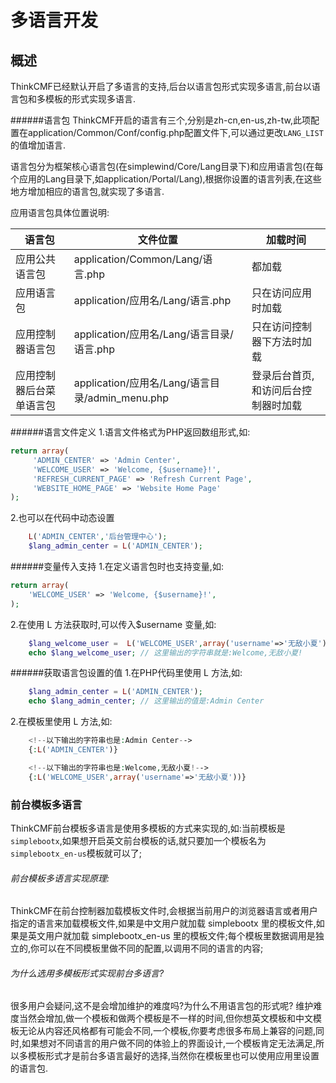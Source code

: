 # 多语言开发

## 概述
ThinkCMF已经默认开启了多语言的支持,后台以语言包形式实现多语言,前台以语言包和多模板的形式实现多语言.

######语言包
ThinkCMF开启的语言有三个,分别是zh-cn,en-us,zh-tw,此项配置在application/Common/Conf/config.php配置文件下,可以通过更改`LANG_LIST`的值增加语言.

语言包分为框架核心语言包(在simplewind/Core/Lang目录下)和应用语言包(在每个应用的Lang目录下,如application/Portal/Lang),根据你设置的语言列表,在这些地方增加相应的语言包,就实现了多语言.

应用语言包具体位置说明:

| 语言包      | 文件位置 | 加载时间|
| ---------- | -------------   | ---------------|
| 应用公共语言包         |  application/Common/Lang/语言.php | 都加载 |
| 应用语言包            |  application/应用名/Lang/语言.php | 只在访问应用时加载|
| 应用控制器语言包       |  application/应用名/Lang/语言目录/语言.php| 只在访问控制器下方法时加载
| 应用控制器后台菜单语言包|  application/应用名/Lang/语言目录/admin_menu.php| 登录后台首页,和访问后台控制器时加载|

######语言文件定义
1.语言文件格式为PHP返回数组形式,如:
```php
return array(
     'ADMIN_CENTER' => 'Admin Center', 
     'WELCOME_USER' => 'Welcome, {$username}!',
     'REFRESH_CURRENT_PAGE' => 'Refresh Current Page',
     'WEBSITE_HOME_PAGE' => 'Website Home Page'
);
```
2.也可以在代码中动态设置
```php
    L('ADMIN_CENTER','后台管理中心');
    $lang_admin_center = L('ADMIN_CENTER');
```

######变量传入支持
1.在定义语言包时也支持变量,如:
```php
return array(
    'WELCOME_USER' => 'Welcome, {$username}!',
);
```
2.在使用 L 方法获取时,可以传入$username 变量,如:
```php
    $lang_welcome_user =  L('WELCOME_USER',array('username'=>'无敌小夏'));
    echo $lang_welcome_user; // 这里输出的字符串就是:Welcome,无敌小夏!
```

######获取语言包设置的值
1.在PHP代码里使用 L 方法,如:
```php
    $lang_admin_center = L('ADMIN_CENTER');
    echo $lang_admin_center; // 这里输出的值是:Admin Center
```
2.在模板里使用 L 方法,如:
```php
    <!--以下输出的字符串也是:Admin Center-->
    {:L('ADMIN_CENTER')} 

    <!--以下输出的字符串也是:Welcome,无敌小夏!-->
    {:L('WELCOME_USER',array('username'=>'无敌小夏'))} 
```

### 前台模板多语言
ThinkCMF前台模板多语言是使用多模板的方式来实现的,如:当前模板是`simplebootx`,如果想开启英文前台模板的话,就只要加一个模板名为 `simplebootx_en-us`模板就可以了;

###### 前台模板多语言实现原理:
ThinkCMF在前台控制器加载模板文件时,会根据当前用户的浏览器语言或者用户指定的语言来加载模板文件,如果是中文用户就加载 simplebootx 里的模板文件,如果是英文用户就加载 simplebootx_en-us 里的模板文件;每个模板里数据调用是独立的,你可以在不同模板里做不同的配置,以调用不同的语言的内容;

###### 为什么选用多模板形式实现前台多语言?
很多用户会疑问,这不是会增加维护的难度吗?为什么不用语言包的形式呢?
维护难度当然会增加,做一个模板和做两个模板是不一样的时间,但你想英文模板和中文模板无论从内容还风格都有可能会不同,一个模板,你要考虑很多布局上兼容的问题,同时,如果想对不同语言的用户做不同的体验上的界面设计,一个模板肯定无法满足,所以多模板形式才是前台多语言最好的选择,当然你在模板里也可以使用应用里设置的语言包.


